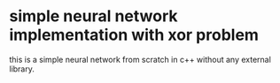 # simple neural network implementation with xor problem

this is a simple neural network from scratch in c++ without any external library.

